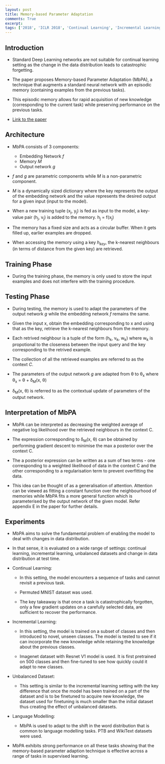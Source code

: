 ```yaml
---
layout: post
title: Memory-based Parameter Adaptation
comments: True
excerpt: 
tags: ['2018', 'ICLR 2018', 'Continual Learning', 'Incremental Learning', 'Weight Adaptation', AI, ICLR]
---
```


## Introduction

* Standard Deep Learning networks are not suitable for continual learning setting as the change in the data distribution leads to catastrophic forgetting.

* The paper proposes Memory-based Parameter Adaptation (MbPA), a technique that augments a standard neural network with an episodic memory (containing examples from the previous tasks).

* This episodic memory allows for rapid acquisition of new knowledge (corresponding to the current task) while preserving performance on the previous tasks.

* [Link to the paper](https://arxiv.org/abs/1802.10542)

## Architecture

* MbPA consists of 3 components:

    * Embedding Network *f*
    * Memory *M*
    * Output network *g*

* *f* and *g* are parametric components while *M* is a non-parametric component.

* *M* is a dynamically sized dictionary where the key represents the output of the embedding network and the value represents the desired output for a given input (input to the model).

* When a new training tuple (x<sub>j</sub>, y<sub>j</sub>) is fed as input to the model, a key-value pair (h<sub>j</sub>, v<sub>j</sub>) is added to the memory. h<sub>j</sub> = f(x<sub>j</sub>)

* The memory has a fixed size and acts as a circular buffer. When it gets filled up, earlier examples are dropped.

* When accessing the memory using a key *h<sub>key</sub>*, the k-nearest neighbours (in terms of distance from the given key) are retrieved.

## Training Phase

* During the training phase, the memory is only used to store the input examples and does not interfere with the training procedure.

## Testing Phase

* During testing, the memory is used to adapt the parameters of the output network *g* while the embedding network *f* remains the same.

* Given the input x, obtain the embedding corresponding to x and using that as the key, retrieve the k-nearest neighbours from the memory.

* Each retrived neighbour is a tuple of the form (h<sub>k</sub>, v<sub>k</sub>, w<sub>k</sub>) where w<sub>k</sub> is propotional to the closeness between the input query and the key corresponding to the retrived example.

* The collection of all the retrieved examples are referred to as the context *C*.

* The parameters of the output network *g* are adapted from &theta; to &theta;<sub>x</sub> where &theta;<sub>x</sub> = &theta; + &delta;<sub>M</sub>(x, &theta;)

* &delta;<sub>M</sub>(x, &theta;) is referred to as the contextual update of parameters of the output network.

## Interpretation of MbPA

* MbPA can be interpreted as decreasing the weighted average of negative log likelihood over the retrieved neighbours in the context C.

* The expression corresponding to  &delta;<sub>M</sub>(x, &theta;) can be obtained by performing gradient descent to minimise the max a posterior over the context C.

* The a posterior expression can be written as a sum of two terms - one corresponding to a weighted likelihood of data in the context C and the other corresponding to a regularisation term to prevent overfitting the data.

* This idea can be thought of as a generalisation of attention. Attention can be viewed as fitting a constant function over the neighbourhood of memories while MbPA fits a more general function which is parameterised by the output network of the given model. Refer appendix E in the paper for further details.

## Experiments

* MbPA aims to solve the fundamental problem of enabling the model to deal with changes in data distribution.

* In that sense, it is evaluated on a wide range of settings: continual learning, incremental learning, unbalanced datasets and change in data distribution at test time.

* Continual Learning:
    
    * In this setting, the model encounters a sequence of tasks and cannot revisit a previous task.

    * Permuted MNIST dataset was used.

    * The key takeaway is that once a task is catastrophically forgotten, only a few gradient updates on a carefully selected data, are sufficient to recover the performance.

* Incremental Learning:
    
    * In this setting, the model is trained on a subset of classes and then introduced to novel, unseen classes. The model is tested to see if it can incorporate the new knowledge while retaining the knowledge about the previous classes.

    * Imagenet dataset with Resnet V1 model is used. It is first pretrained on 500 classes and then fine-tuned to see how quickly could it adapt to new classes.

* Unbalanced Dataset:
    
    * This setting is similar to the incremental learning setting with the key difference that once the model has been trained on a part of the dataset and is to be finetuned to acquire new knowledge, the dataset used for finetuning is much smaller than the initial dataset thus creating the effect of unbalanced datasets.

* Language Modelling: 
    
    * MbPA is used to adapt to the shift in the word distribution that is common to language modelling tasks. PTB and WikiText datasets were used. 

* MbPA exhibits strong performance on all these tasks showing that the memory-based parameter adaption technique is effective across a range of tasks in supervised learning. 